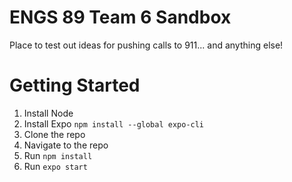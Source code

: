 # ENGS 89 Team 6 Sandbox

Place to test out ideas for pushing calls to 911... and anything else!

# Getting Started

1. Install Node
2. Install Expo `npm install --global expo-cli`
3. Clone the repo
4. Navigate to the repo
5. Run `npm install`
6. Run `expo start`